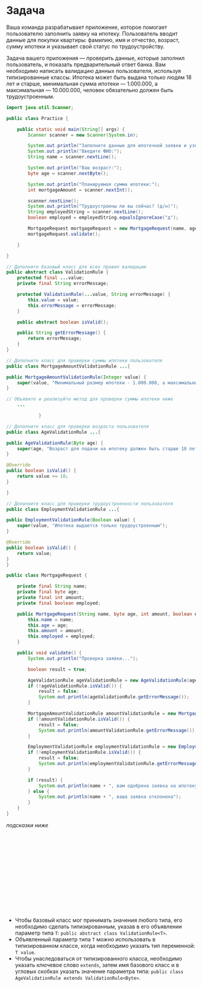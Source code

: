 # Задача

Ваша команда разрабатывает приложение, которое помогает пользователю заполнить заявку на ипотеку. Пользователь вводит
данные для покупки квартиры: фамилию, имя и отчество, возраст, сумму ипотеки и указывает свой статус по трудоустройству.

Задача вашего приложения — проверить данные, которые заполнил пользователь, и показать предварительный ответ банка.
Вам необходимо написать валидацию данных пользователя, используя типизированные классы. Ипотека может быть выдана только
людям 18 лет и старше, минимальная сумма ипотеки — 1.000.000, а максимальная — 10.000.000, человек обязательно должен
быть трудоустроенным.

```java
import java.util.Scanner;

public class Practice {

    public static void main(String[] args) {
        Scanner scanner = new Scanner(System.in);

        System.out.println("Заполните данные для ипотечной заявки и узнайте статус одобрения");
        System.out.println("Введите ФИО:");
        String name = scanner.nextLine();

        System.out.println("Ваш возраст:");
        byte age = scanner.nextByte();

        System.out.println("Планируемая сумма ипотеки:");
        int mortgageAmount = scanner.nextInt();

        scanner.nextLine();
        System.out.println("Трудоустроены ли вы сейчас? (д/н)");
        String employedString = scanner.nextLine();
        boolean employed = employedString.equalsIgnoreCase("д");

        MortgageRequest mortgageRequest = new MortgageRequest(name, age, mortgageAmount, employed);
        mortgageRequest.validate();

    }

}
```

```java
// Дополните базовый класс для всех правил валидации
public abstract class ValidationRule {
    protected final ...value;
    private final String errorMessage;

    protected ValidationRule(...value, String errorMessage) {
        this.value = value;
        this.errorMessage = errorMessage;
    }

    public abstract boolean isValid();

    public String getErrorMessage() {
        return errorMessage;
    }
}
```

```java
// Дополните класс для проверки суммы ипотеки пользователя
public class MortgageAmountValidationRule ...{

public MortgageAmountValidationRule(Integer value) {
    super(value, "Минимальный размер ипотеки - 1.000.000, а максимальный - 10.000.000");
}

// Объявите и реализуйте метод для проверки суммы ипотеки ниже
    ...

            }
```

```java
// Дополните класс для проверки возраста пользователя
public class AgeValidationRule ...{

public AgeValidationRule(Byte age) {
    super(age, "Возраст для подачи на ипотеку должен быть старше 18 лет");
}

@Override
public boolean isValid() {
    return value >= 18;
}

}
```

```java
// Дополните класс для проверки трудоустроенности пользователя
public class EmploymentValidationRule ...{

public EmploymentValidationRule(Boolean value) {
    super(value, "Ипотека выдается только трудоустроенным");
}

@Override
public boolean isValid() {
    return value;
}
}
```

```java
public class MortgageRequest {

    private final String name;
    private final byte age;
    private final int amount;
    private final boolean employed;

    public MortgageRequest(String name, byte age, int amount, boolean employed) {
        this.name = name;
        this.age = age;
        this.amount = amount;
        this.employed = employed;
    }

    public void validate() {
        System.out.println("Проверка заявки...");

        boolean result = true;

        AgeValidationRule ageValidationRule = new AgeValidationRule(age);
        if (!ageValidationRule.isValid()) {
            result = false;
            System.out.println(ageValidationRule.getErrorMessage());
        }

        MortgageAmountValidationRule amountValidationRule = new MortgageAmountValidationRule(amount);
        if (!amountValidationRule.isValid()) {
            result = false;
            System.out.println(amountValidationRule.getErrorMessage());
        }

        EmploymentValidationRule employmentValidationRule = new EmploymentValidationRule(employed);
        if (!employmentValidationRule.isValid()) {
            result = false;
            System.out.println(employmentValidationRule.getErrorMessage());
        }

        if (result) {
            System.out.println(name + ", вам одобрена заявка на ипотеку!");
        } else {
            System.out.println(name + ", ваша заявка отклонена");
        }
    }
}
```

_подсказки ниже_
<br><br><br><br><br><br><br><br><br><br><br><br><br><br>

- Чтобы базовый класс мог принимать значения любого типа, его необходимо сделать типизированным, указав в его объявлении
  параметр типа `T`: `public abstract class ValidationRule<T>`.
- Объявленный параметр типа `T` можно использовать в типизированном классе, когда необходимо указать тип переменной: `T
  value`.
- Чтобы унаследоваться от типизированного класса, необходимо указать ключевое слово `extends`, затем имя базового класс и
  в угловых скобках указать значение параметра типа: `public class AgeValidationRule extends ValidationRule<Byte>`.